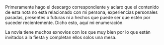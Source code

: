 <html><body><p>Primeramente hago el descargo correspondiente y aclaro que el contenido de esta nota no está relacionado con mi persona, experiencias personales pasadas, presentes o futuras ni a hechos que puede ser que estén por suceder recientemente. Dicho esto, aquí mi enumeración.



La novia tiene muchos exnovios con los que muy bien por lo que están invitados a la fiesta y completan ellos solos una mesa.</p></body></html>
